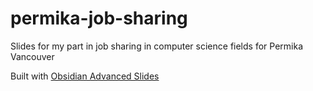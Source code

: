 # permika-job-sharing
Slides for my part in job sharing in computer science fields for Permika Vancouver

Built with [Obsidian Advanced Slides](https://mszturc.github.io/obsidian-advanced-slides/)
